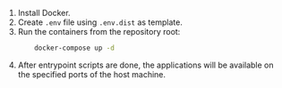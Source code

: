 1. Install Docker.
2. Create `.env` file using `.env.dist` as template.
3. Run the containers from the repository root:
    ```bash 
        docker-compose up -d
    ```
4. After entrypoint scripts are done, the applications will be available on the specified ports of the host machine.